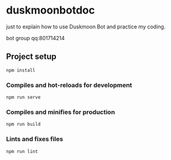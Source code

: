 # duskmoonbotdoc
just to explain how to use Duskmoon Bot and practice my coding.

bot group qq:801714214
## Project setup
```
npm install
```

### Compiles and hot-reloads for development
```
npm run serve
```

### Compiles and minifies for production
```
npm run build
```

### Lints and fixes files
```
npm run lint
```
